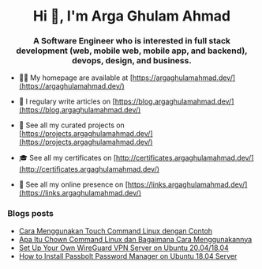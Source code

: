<h1 align="center">Hi 👋, I'm Arga Ghulam Ahmad</h1>
<h3 align="center">A Software Engineer who is interested in full stack development (web, mobile web, mobile app, and backend), devops, design, and business.</h3>

- 👨‍💻 My homepage are available at [https://argaghulamahmad.dev/](https://argaghulamahmad.dev/)

- 📝 I regulary write articles on [https://blog.argaghulamahmad.dev/](https://blog.argaghulamahmad.dev/)

- 🚧 See all my curated projects on [https://projects.argaghulamahmad.dev/](https://projects.argaghulamahmad.dev/)

- 🎓 See all my certificates on [http://certificates.argaghulamahmad.dev/](http://certificates.argaghulamahmad.dev/)

- 🔗 See all my online presence on [https://links.argaghulamahmad.dev/](https://links.argaghulamahmad.dev/)

### Blogs posts
<!-- BLOG-POST-LIST:START -->
- [Cara Menggunakan Touch Command Linux dengan Contoh](https://blog.argaghulamahmad.dev/2021/11/01/cara-menggunakan-touch-command-linux-dengan-contoh/)
- [Apa Itu Chown Command Linux dan Bagaimana Cara Menggunakannya](https://blog.argaghulamahmad.dev/2021/11/01/apa-itu-chown-command-linux-dan-bagaimana-cara-menggunakannya/)
- [Set Up Your Own WireGuard VPN Server on Ubuntu 20.04/18.04](https://blog.argaghulamahmad.dev/2021/11/01/set-up-your-own-wireguard-vpn-server-on-ubuntu-20-04-18-04/)
- [How to Install Passbolt Password Manager on Ubuntu 18.04 Server](https://blog.argaghulamahmad.dev/2021/11/01/how-to-install-passbolt-password-manager-on-ubuntu-18-04-server/)
<!-- BLOG-POST-LIST:END -->
